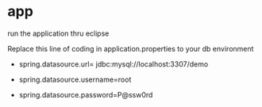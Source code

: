 # app

run the application thru eclipse

Replace this line of coding in application.properties to your db environment

- spring.datasource.url= jdbc:mysql://localhost:3307/demo

- spring.datasource.username=root

- spring.datasource.password=P@ssw0rd

